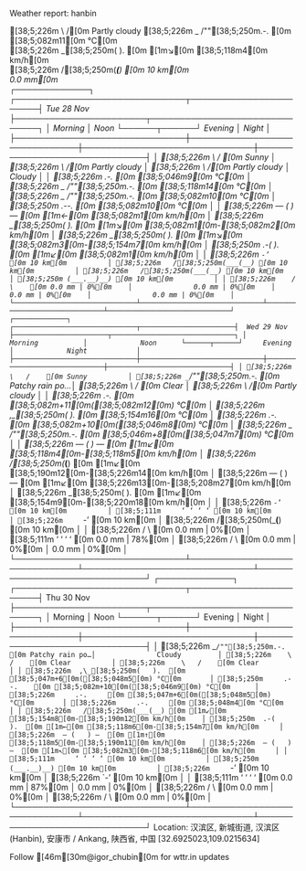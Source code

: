 Weather report: hanbin

  [38;5;226m   \  /[0m       Partly cloudy
  [38;5;226m _ /""[38;5;250m.-.    [0m [38;5;082m11[0m °C[0m          
  [38;5;226m   \_[38;5;250m(   ).  [0m [1m↘[0m [38;5;118m4[0m km/h[0m       
  [38;5;226m   /[38;5;250m(___(__) [0m 10 km[0m          
                0.0 mm[0m         
                                                       ┌─────────────┐                                                       
┌──────────────────────────────┬───────────────────────┤  Tue 28 Nov ├───────────────────────┬──────────────────────────────┐
│            Morning           │             Noon      └──────┬──────┘     Evening           │             Night            │
├──────────────────────────────┼──────────────────────────────┼──────────────────────────────┼──────────────────────────────┤
│ [38;5;226m    \   /    [0m Sunny          │ [38;5;226m   \  /[0m       Partly cloudy  │ [38;5;226m   \  /[0m       Partly cloudy  │               Cloudy         │
│ [38;5;226m     .-.     [0m [38;5;046m9[0m °C[0m           │ [38;5;226m _ /""[38;5;250m.-.    [0m [38;5;118m14[0m °C[0m          │ [38;5;226m _ /""[38;5;250m.-.    [0m [38;5;082m10[0m °C[0m          │ [38;5;250m     .--.    [0m [38;5;082m10[0m °C[0m          │
│ [38;5;226m  ― (   ) ―  [0m [1m←[0m [38;5;082m1[0m km/h[0m       │ [38;5;226m   \_[38;5;250m(   ).  [0m [1m↘[0m [38;5;082m1[0m-[38;5;082m2[0m km/h[0m     │ [38;5;226m   \_[38;5;250m(   ).  [0m [1m↘[0m [38;5;082m3[0m-[38;5;154m7[0m km/h[0m     │ [38;5;250m  .-(    ).  [0m [1m↙[0m [38;5;082m1[0m km/h[0m       │
│ [38;5;226m     `-’     [0m 10 km[0m          │ [38;5;226m   /[38;5;250m(___(__) [0m 10 km[0m          │ [38;5;226m   /[38;5;250m(___(__) [0m 10 km[0m          │ [38;5;250m (___.__)__) [0m 10 km[0m          │
│ [38;5;226m    /   \    [0m 0.0 mm | 0%[0m    │               0.0 mm | 0%[0m    │               0.0 mm | 0%[0m    │               0.0 mm | 0%[0m    │
└──────────────────────────────┴──────────────────────────────┴──────────────────────────────┴──────────────────────────────┘
                                                       ┌─────────────┐                                                       
┌──────────────────────────────┬───────────────────────┤  Wed 29 Nov ├───────────────────────┬──────────────────────────────┐
│            Morning           │             Noon      └──────┬──────┘     Evening           │             Night            │
├──────────────────────────────┼──────────────────────────────┼──────────────────────────────┼──────────────────────────────┤
│ [38;5;226m    \   /    [0m Sunny          │ [38;5;226m _`/""[38;5;250m.-.    [0m Patchy rain po…│ [38;5;226m    \   /    [0m Clear          │ [38;5;226m   \  /[0m       Partly cloudy  │
│ [38;5;226m     .-.     [0m [38;5;082m+11[0m([38;5;082m12[0m) °C[0m     │ [38;5;226m  ,\_[38;5;250m(   ).  [0m [38;5;154m16[0m °C[0m          │ [38;5;226m     .-.     [0m [38;5;082m+10[0m([38;5;046m8[0m) °C[0m      │ [38;5;226m _ /""[38;5;250m.-.    [0m [38;5;046m+8[0m([38;5;047m7[0m) °C[0m       │
│ [38;5;226m  ― (   ) ―  [0m [1m↙[0m [38;5;118m4[0m-[38;5;118m5[0m km/h[0m     │ [38;5;226m   /[38;5;250m(___(__) [0m [1m↙[0m [38;5;190m12[0m-[38;5;226m14[0m km/h[0m   │ [38;5;226m  ― (   ) ―  [0m [1m↙[0m [38;5;226m13[0m-[38;5;208m27[0m km/h[0m   │ [38;5;226m   \_[38;5;250m(   ).  [0m [1m↙[0m [38;5;154m9[0m-[38;5;220m18[0m km/h[0m    │
│ [38;5;226m     `-’     [0m 10 km[0m          │ [38;5;111m     ‘ ‘ ‘ ‘ [0m 10 km[0m          │ [38;5;226m     `-’     [0m 10 km[0m          │ [38;5;226m   /[38;5;250m(___(__) [0m 10 km[0m          │
│ [38;5;226m    /   \    [0m 0.0 mm | 0%[0m    │ [38;5;111m    ‘ ‘ ‘ ‘  [0m 0.0 mm | 78%[0m   │ [38;5;226m    /   \    [0m 0.0 mm | 0%[0m    │               0.0 mm | 0%[0m    │
└──────────────────────────────┴──────────────────────────────┴──────────────────────────────┴──────────────────────────────┘
                                                       ┌─────────────┐                                                       
┌──────────────────────────────┬───────────────────────┤  Thu 30 Nov ├───────────────────────┬──────────────────────────────┐
│            Morning           │             Noon      └──────┬──────┘     Evening           │             Night            │
├──────────────────────────────┼──────────────────────────────┼──────────────────────────────┼──────────────────────────────┤
│ [38;5;226m _`/""[38;5;250m.-.    [0m Patchy rain po…│               Cloudy         │ [38;5;226m    \   /    [0m Clear          │ [38;5;226m    \   /    [0m Clear          │
│ [38;5;226m  ,\_[38;5;250m(   ).  [0m [38;5;047m+6[0m([38;5;048m5[0m) °C[0m       │ [38;5;250m     .--.    [0m [38;5;082m+10[0m([38;5;046m9[0m) °C[0m      │ [38;5;226m     .-.     [0m [38;5;047m+6[0m([38;5;048m5[0m) °C[0m       │ [38;5;226m     .-.     [0m [38;5;048m4[0m °C[0m           │
│ [38;5;226m   /[38;5;250m(___(__) [0m [1m↙[0m [38;5;154m8[0m-[38;5;190m12[0m km/h[0m    │ [38;5;250m  .-(    ).  [0m [1m←[0m [38;5;118m6[0m-[38;5;154m7[0m km/h[0m     │ [38;5;226m  ― (   ) ―  [0m [1m↑[0m [38;5;118m5[0m-[38;5;190m11[0m km/h[0m    │ [38;5;226m  ― (   ) ―  [0m [1m↖[0m [38;5;082m3[0m-[38;5;118m6[0m km/h[0m     │
│ [38;5;111m     ‘ ‘ ‘ ‘ [0m 10 km[0m          │ [38;5;250m (___.__)__) [0m 10 km[0m          │ [38;5;226m     `-’     [0m 10 km[0m          │ [38;5;226m     `-’     [0m 10 km[0m          │
│ [38;5;111m    ‘ ‘ ‘ ‘  [0m 0.0 mm | 87%[0m   │               0.0 mm | 0%[0m    │ [38;5;226m    /   \    [0m 0.0 mm | 0%[0m    │ [38;5;226m    /   \    [0m 0.0 mm | 0%[0m    │
└──────────────────────────────┴──────────────────────────────┴──────────────────────────────┴──────────────────────────────┘
Location: 汉滨区, 新城街道, 汉滨区 (Hanbin), 安康市 / Ankang, 陕西省, 中国 [32.6925023,109.0215634]

Follow [46m[30m@igor_chubin[0m for wttr.in updates
